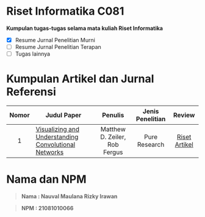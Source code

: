 # Riset Informatika C081 
**Kumpulan tugas-tugas selama mata kuliah Riset Informatika**
- [x] Resume Jurnal Penelitian Murni 
- [ ] Resume Jurnal Penelitian Terapan
- [ ] Tugas lainnya
# Kumpulan Artikel dan Jurnal Referensi
| Nomor | Judul Paper | Penulis | Jenis Penelitian | Review |
|:-----:|---|:---:|:---:|:---:|
|1|[Visualizing and Understanding Convolutional Networks](https://arxiv.org/abs/1311.2901 )|Matthew D. Zeiler, Rob Fergus|Pure Research|[Riset Artikel ](https://github.com/NauvalMRI/Riset-Informatika-C081_21081010066_Nauval-Maulana-Rizky-Irawan/blob/main/Resume_Artikel%20Pure%20Riset.pdf)

# Nama dan NPM
> **Nama : Nauval Maulana Rizky Irawan**

> **NPM : 21081010066**

